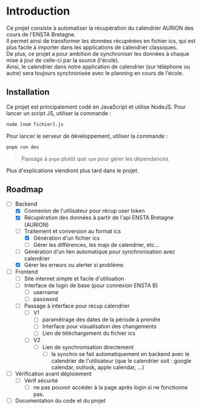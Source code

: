 # Introduction

Ce projet consiste à automatiser la récupération du calendrier AURION des cours de l'ENSTA Bretagne. \
Il permet ainsi de transformer les données récupérées en fichier ics, qui est plus facile à importer dans les applications de calendrier classiques. \
De plus, ce projet a pour ambition de synchroniser les données à chaque mise à jour de celle-ci par la source (l'école). \
Ainsi, le calendrier dans notre application de calendrier (sur téléphone ou autre) sera toujours synchronisée avec le planning en cours de l'école.

## Installation

Ce projet est principalement codé en JavaScript et utilise NodeJS.
Pour lancer un script JS, utiliser la commande :

```bash
node [nom fichier].js
```

Pour lancer le serveur de développement, utiliser la commande :

```bash
pnpm run dev
```

>Passage à `pnpm` plutôt que `npm` pour gérer les dépendances.

Plus d'explications viendront plus tard dans le projet.

## Roadmap

- [ ] Backend
  - [x] Connexion de l'utilisateur pour récup user token
  - [x] Récupération des données à partir de l'api ENSTA Bretagne (AURION)
  - [ ] Traitement et conversion au format ics
    - [x] Génération d'un fichier ics
    - [ ] Gérer les différences, les majs de calendrier, etc...
  - [ ] Génération d'un lien automatique pour synchronisation avec calendrier
  - [x] Gérer les erreurs ou alerter si problème.
- [ ] Frontend
  - [ ] Site internet simple et facile d'utilisation
  - [ ] Interface de login de base (pour connexion ENSTA B)
    - [ ] username
    - [ ] password
  - [ ] Passage à interface pour récup calendrier
    - [ ] V1
      - [ ] paramétrage des dates de la période à prendre
      - [ ] Interface pour visualisation des changements
      - [ ] Lien de téléchargement du fichier ics
    - [ ] V2
      - [ ] Lien de synchronisation directement
        - [ ] la synchro se fait automatiquement en backend avec le calendrier de l'utilisateur (que le calendrier soit : google calendar, outlook, apple calendar, ...)
- [ ] Vérification avant déploiement
  - [ ] Vérif sécurité
    - [ ] ne pas pouvoir accéder à la page après login si ne fonctionne pas.
- [ ] Documentation du code et du projet
